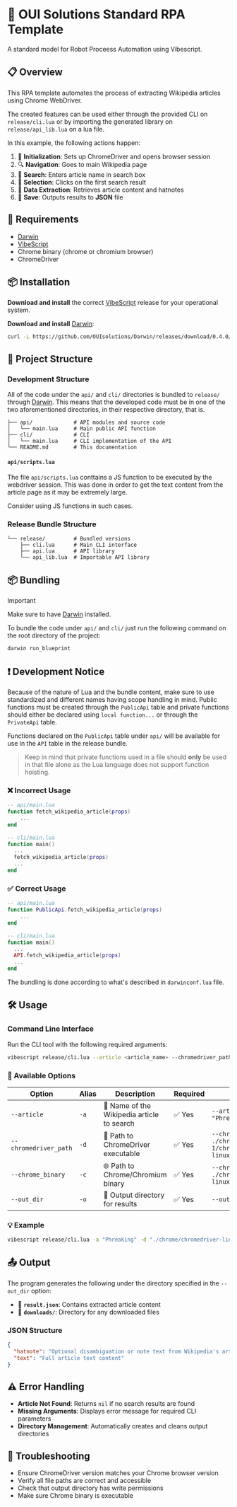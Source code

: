 # 🤖 OUI Solutions Standard RPA Template

A standard model for Robot Proceess Automation using Vibescript.

## 📋 Overview

This RPA template automates the process of extracting Wikipedia articles using Chrome WebDriver.

The created features can be used either through the provided CLI on `release/cli.lua` or by importing the generated library on `release/api_lib.lua` on a lua file.

In this example, the following actions happen:

1. 🚀 **Initialization**: Sets up ChromeDriver and opens browser session
2. 🔍 **Navigation**: Goes to main Wikipedia page
3. 🔎 **Search**: Enters article name in search box
4. 📰 **Selection**: Clicks on the first search result
5. 📄 **Data Extraction**: Retrieves article content and hatnotes
6. 💾 **Save**: Outputs results to **JSON** file

## 📝 Requirements

- [Darwin](https://github.com/OUIsolutions/Darwin#-installation)
- [VibeScript](https://github.com/ouisolutions/vibescript#-installation)
- Chrome binary (chrome or chromium browser)
- ChromeDriver

## 📦 Installation

**Download and install** the correct [VibeScript](https://github.com/OUIsolutions/VibeScript/releases/) release for your operational system.

**Download and install** [Darwin](https://github.com/OUIsolutions/Darwin#-installation):

```bash
curl -L https://github.com/OUIsolutions/Darwin/releases/download/0.4.0/darwin.out -o darwin.out && sudo chmod +x darwin.out && sudo mv darwin.out /usr/bin/darwin
```

## 📁 Project Structure

### Development Structure

All of the code under the `api/` and `cli/` directories is bundled to `release/` through [Darwin](https://github.com/OUIsolutions/Darwin/). This means that the developed code must be in one of the two aforementioned directories, in their respective directory, that is.

```
├── api/             # API modules and source code
│   └── main.lua     # Main public API function
├── cli/             # CLI
│   └── main.lua     # CLI implementation of the API
└── README.md        # This documentation
```

#### `api/scripts.lua`

The file `api/scripts.lua` conttains a JS function to be executed by the webdriver session. This was done in order to get the text content from the article page as it may be extremely large.

Consider using JS functions in such cases.

### Release Bundle Structure

```
└── release/         # Bundled versions
    ├── cli.lua      # Main CLI interface
    ├── api.lua      # API library
    └── api_lib.lua  # Importable API library
```

## 📦 Bundling

> [!IMPORTANT]
> Make sure to have [Darwin](https://github.com/OUIsolutions/Darwin/) installed.

To bundle the code under `api/` and `cli/` just run the following command on the root directory of the project:

```bash
darwin run_blueprint
```

## ❗ Development Notice

Because of the nature of Lua and the bundle content, make sure to use standardized and different names having scope handling in mind. Public functions must be created through the `PublicApi` table and private functions should either be declared using `local function...` or through the `PrivateApi` table.

Functions declared on the `PublicApi` table under `api/` will be available for use in the `API` table in the release bundle.

> Keep in mind that private functions used in a file should **only** be used in that file alone as the Lua language does not support function hoisting.

### ❌ Incorrect Usage

```lua
-- api/main.lua
function fetch_wikipedia_article(props)
    ...
end

-- cli/main.lua
function main()
  ...
  fetch_wikipedia_article(props)
  ...
end
```

### ✅ Correct Usage

```lua
-- api/main.lua
function PublicApi.fetch_wikipedia_article(props)
    ...
end

-- cli/main.lua
function main()
  ...
  API.fetch_wikipedia_article(props)
  ...
end
```

The bundling is done according to what's described in `darwinconf.lua` file.

## 🛠️ Usage

### Command Line Interface

Run the CLI tool with the following required arguments:

```bash
vibescript release/cli.lua --article <article_name> --chromedriver_path <path> --chrome_binary <path> --out_dir <path>
```

### 📝 Available Options

| Option                | Alias | Description                                | Required | Example                                                            |
| --------------------- | ----- | ------------------------------------------ | -------- | ------------------------------------------------------------------ |
| `--article`           | `-a`  | 📰 Name of the Wikipedia article to search | ✅ Yes   | `--article "Phreaking"`                                            |
| `--chromedriver_path` | `-d`  | 🚗 Path to ChromeDriver executable         | ✅ Yes   | `--chromedriver_path ./chrome-1/chromedriver-linux64/chromedriver` |
| `--chrome_binary`     | `-c`  | 🌐 Path to Chrome/Chromium binary          | ✅ Yes   | `--chrome_binary ./chrome-1/chrome-linux64/chrome`                 |
| `--out_dir`           | `-o`  | 📁 Output directory for results            | ✅ Yes   | `--out_dir "./data"`                                               |

### 💡 Example

```bash
vibescript release/cli.lua -a "Phreaking" -d "./chrome/chromedriver-linux64/chromedriver" -c "./chrome/chrome-linux64/chrome" -o "./data"
```

## 📤 Output

The program generates the following under the directory specified in the `--out_dir` option:

- 📄 **`result.json`**: Contains extracted article content
- 📁 **`downloads/`**: Directory for any downloaded files

### JSON Structure

```json
{
  "hatnote": "Optional disambiguation or note text from Wikipedia's article",
  "text": "Full article text content"
}
```

## ⚠️ Error Handling

- **Article Not Found**: Returns `nil` if no search results are found
- **Missing Arguments**: Displays error message for required CLI parameters
- **Directory Management**: Automatically creates and cleans output directories

## 🐛 Troubleshooting

- Ensure ChromeDriver version matches your Chrome browser version
- Verify all file paths are correct and accessible
- Check that output directory has write permissions
- Make sure Chrome binary is executable
